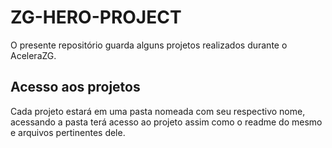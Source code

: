 
# ZG-HERO-PROJECT

O presente repositório guarda alguns projetos realizados durante o AceleraZG.

## Acesso aos projetos

Cada projeto estará em uma pasta nomeada com seu respectivo nome, acessando a pasta terá acesso ao projeto
assim como o readme do mesmo e arquivos pertinentes dele.
